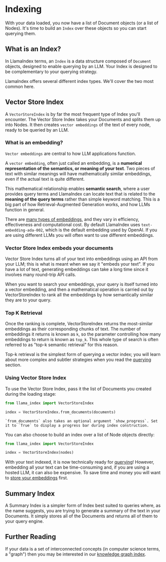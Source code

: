 # Indexing

With your data loaded, you now have a list of Document objects (or a list of Nodes). It's time to build an `Index` over these objects so you can start querying them.

## What is an Index?

In LlamaIndex terms, an `Index` is a data structure composed of `Document` objects, designed to enable querying by an LLM. Your Index is designed to be complementary to your querying strategy.

LlamaIndex offers several different index types. We'll cover the two most common here.

## Vector Store Index

A `VectorStoreIndex` is by far the most frequent type of Index you'll encounter. The Vector Store Index takes your Documents and splits them up into Nodes. It then creates `vector embeddings` of the text of every node, ready to be queried by an LLM.

### What is an embedding?

`Vector embeddings` are central to how LLM applications function.

A `vector embedding`, often just called an embedding, is a **numerical representation of the semantics, or meaning of your text**. Two pieces of text with similar meanings will have mathematically similar embeddings, even if the actual text is quite different.

This mathematical relationship enables **semantic search**, where a user provides query terms and LlamaIndex can locate text that is related to the **meaning of the query terms** rather than simple keyword matching. This is a big part of how Retrieval-Augmented Generation works, and how LLMs function in general.

There are [many types of embeddings](/module_guides/indexing/embeddings.md), and they vary in efficiency, effectiveness and computational cost. By default LlamaIndex uses `text-embedding-ada-002`, which is the default embedding used by OpenAI. If you are using different LLMs you will often want to use different embeddings.

### Vector Store Index embeds your documents

Vector Store Index turns all of your text into embeddings using an API from your LLM; this is what is meant when we say it "embeds your text". If you have a lot of text, generating embeddings can take a long time since it involves many round-trip API calls.

When you want to search your embeddings, your query is itself turned into a vector embedding, and then a mathematical operation is carried out by VectorStoreIndex to rank all the embeddings by how semantically similar they are to your query.

### Top K Retrieval

Once the ranking is complete, VectorStoreIndex returns the most-similar embeddings as their corresponding chunks of text. The number of embeddings it returns is known as `k`, so the parameter controlling how many embeddings to return is known as `top_k`. This whole type of search is often referred to as "top-k semantic retrieval" for this reason.

Top-k retrieval is the simplest form of querying a vector index; you will learn about more complex and subtler strategies when you read the [querying](/understanding/querying/querying.md) section.

### Using Vector Store Index

To use the Vector Store Index, pass it the list of Documents you created during the loading stage:

```python
from llama_index import VectorStoreIndex

index = VectorStoreIndex.from_documents(documents)
```

```{tip}
`from_documents` also takes an optional argument `show_progress`. Set it to `True` to display a progress bar during index construction.
```

You can also choose to build an index over a list of Node objects directly:

```python
from llama_index import VectorStoreIndex

index = VectorStoreIndex(nodes)
```

With your text indexed, it is now technically ready for [querying](/understanding/querying/querying.md)! However, embedding all your text can be time-consuming and, if you are using a hosted LLM, it can also be expensive. To save time and money you will want to [store your embeddings](/understanding/storing/storing.md) first.

## Summary Index

A Summary Index is a simpler form of Index best suited to queries where, as the name suggests, you are trying to generate a summary of the text in your Documents. It simply stores all of the Documents and returns all of them to your query engine.

## Further Reading

If your data is a set of interconnected concepts (in computer science terms, a "graph") then you may be interested in our [knowledge graph index](/examples/index_structs/knowledge_graph/KnowledgeGraphDemo.ipynb).
